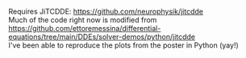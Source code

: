 Requires JiTCDDE:
https://github.com/neurophysik/jitcdde \
Much of the code right now is modified from \
https://github.com/ettoremessina/differential-equations/tree/main/DDEs/solver-demos/python/jitcdde \
I've been able to reproduce the plots from the poster in Python (yay!)

